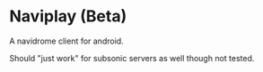 # Naviplay (Beta)

A navidrome client for android.

Should "just work" for subsonic servers as well though not tested.
